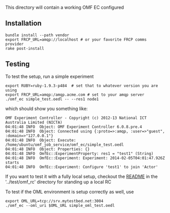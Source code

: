 
This directory will contain a working OMF EC configured

Installation
------------

    bundle install --path vendor
    export FRCP_URL=amqp://localhost # or your favorite FRCP comms provider
    rake post-install

Testing
-------

To test the setup, run a simple experiment

    export RUBY=ruby-1.9.3-p484  # set that to whatever version you are using
    export FRCP_URL=amqp:/amqp.acme.com # set to your amqp server
    ./omf_ec simple_test.oedl -- --res1 node1

which should show you something like:

    OMF Experiment Controller - Copyright (c) 2012-13 National ICT Australia Limited (NICTA)
    04:01:48 INFO  Object: OMF Experiment Controller 6.0.8.pre.4
    04:01:48 INFO  Object: Connected using {:proto=>:amqp, :user=>"guest", :domain=>"127.0.0.1"}
    04:01:48 INFO  Object: Execute: /home/ubuntu/omf_job_service/omf_ec/simple_test.oedl
    04:01:48 INFO  Object: Properties: {}
    04:01:48 INFO  OmfEc::ExperimentProperty: res1 = "test1" (String)
    04:01:48 INFO  OmfEc::Experiment: Experiment: 2014-02-05T04:01:47.926Z starts
    04:01:48 INFO  OmfEc::Experiment: Configure 'test1' to join 'Actor'

If you want to test it with a fully local setup, checkout the [README](../test/omf_rc/README.md)
in the '../test/omf_rc' directory for standing up a local RC

To test if the OML environment is setup correctly as well, use

    export OML_URL=tcp://srv.mytestbed.net:3004
    ./omf_ec --oml_uri $OML_URL simple_oml_test.oedl

